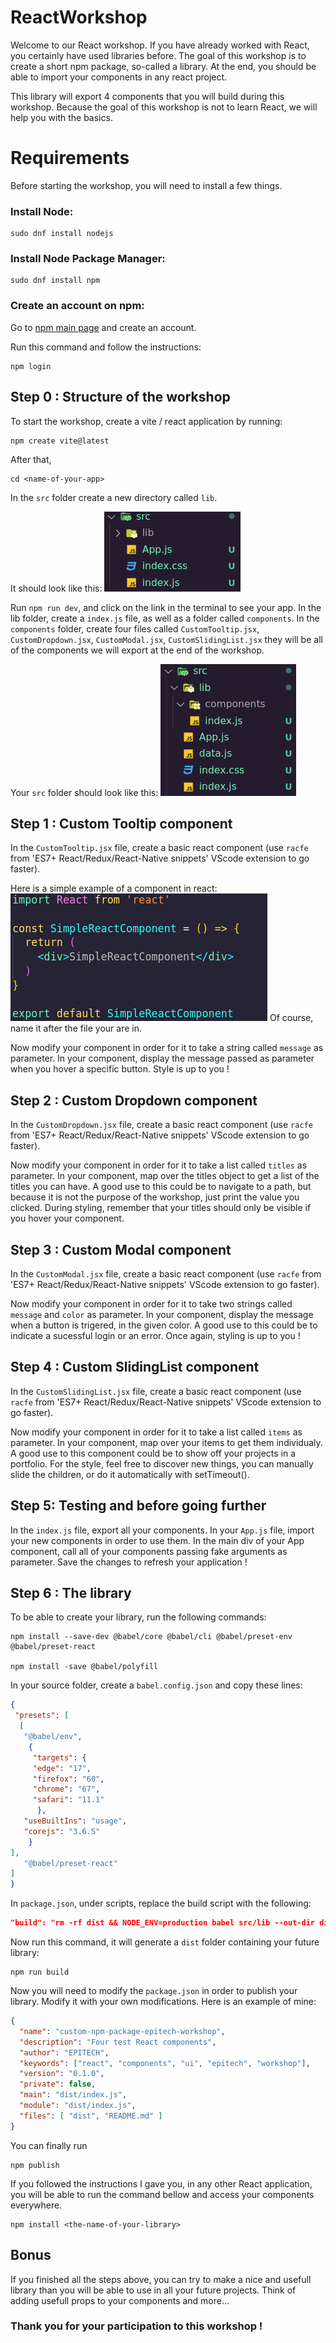 # ReactWorkshop

Welcome to our React workshop. If you have already worked with React, you certainly have used libraries before.
The goal of this workshop is to create a short npm package, so-called a library.
At the end, you should be able to import your components in any react project.

This library will export 4 components that you will build during this workshop.
Because the goal of this workshop is not to learn React, we will help you with the basics.

# Requirements

Before starting the workshop, you will need to install a few things.

### Install Node:

```shell
sudo dnf install nodejs
```

### Install Node Package Manager:

```shell
sudo dnf install npm
```

### Create an account on npm:

Go to [npm main page](https://www.npmjs.com/) and create an account.

Run this command and follow the instructions:

```shell
npm login
```

## Step 0 : Structure of the workshop

To start the workshop, create a vite / react application by running:
```shell
npm create vite@latest
```

After that,
```shell
cd <name-of-your-app>
```

In the `src` folder create a new directory called `lib`.

It should look like this:
![current src folder](./resources/first_folder.png)

Run `npm run dev`, and click on the link in the terminal to see your app.
In the lib folder, create a `index.js` file, as well as a folder called `components`.
In the `components` folder, create four files called `CustomTooltip.jsx`, `CustomDropdown.jsx`, `CustomModal.jsx`, `CustomSlidingList.jsx` they will be all of the components we will export at the end of the workshop.

Your `src` folder should look like this:
![current src folder after start](./resources/second_folder.png)

## Step 1 : Custom Tooltip component

In the `CustomTooltip.jsx` file, create a basic react component (use `racfe` from 'ES7+ React/Redux/React-Native snippets' VScode extension to go faster).

Here is a simple example of a component in react:
![basic React component](./resources/basic_component.png)
Of course, name it after the file your are in.

Now modify your component in order for it to take a string called `message` as parameter.
In your component, display the message passed as parameter when you hover a specific button.
Style is up to you !

## Step 2 : Custom Dropdown component

In the `CustomDropdown.jsx` file, create a basic react component (use `racfe` from 'ES7+ React/Redux/React-Native snippets' VScode extension to go faster).

Now modify your component in order for it to take a list called `titles` as parameter.
In your component, map over the titles object to get a list of the titles you can have.
A good use to this could be to navigate to a path, but because it is not the purpose of the workshop, just print the value you clicked.
During styling, remember that your titles should only be visible if you hover your component.

## Step 3 : Custom Modal component

In the `CustomModal.jsx` file, create a basic react component (use `racfe` from 'ES7+ React/Redux/React-Native snippets' VScode extension to go faster).

Now modify your component in order for it to take two strings called `message` and `color` as parameter.
In your component, display the message when a button is trigered, in the given color.
A good use to this could be to indicate a sucessful login or an error.
Once again, styling is up to you !

## Step 4 : Custom SlidingList component

In the `CustomSlidingList.jsx` file, create a basic react component (use `racfe` from 'ES7+ React/Redux/React-Native snippets' VScode extension to go faster).

Now modify your component in order for it to take a list called `items` as parameter.
In your component, map over your items to get them individualy.
A good use to this component could be to show off your projects in a portfolio.
For the style, feel free to discover new things, you can manually slide the children, or do it automatically with setTimeout().

## Step 5: Testing and before going further

In the `index.js` file, export all your components.
In your `App.js` file, import your new components in order to use them.
In the main div of your App component, call all of your components passing fake arguments as parameter.
Save the changes to refresh your application !

## Step 6 : The library

To be able to create your library, run the following commands:

```shell
npm install --save-dev @babel/core @babel/cli @babel/preset-env @babel/preset-react

npm install -save @babel/polyfill
```

In your source folder, create a `babel.config.json` and copy these lines:

```json
{
 "presets": [
  [
   "@babel/env",
    {
     "targets": {
     "edge": "17",
     "firefox": "60",
     "chrome": "67",
     "safari": "11.1"
      },
   "useBuiltIns": "usage",
   "corejs": "3.6.5"
    }
],
   "@babel/preset-react"
]
}
```

In `package.json`, under scripts, replace the build script with the following:

```json
"build": "rm -rf dist && NODE_ENV=production babel src/lib --out-dir dist --copy-files"
```

Now run this command, it will generate a `dist` folder containing your future library:

```shell
npm run build
```

Now you will need to modify the `package.json` in order to publish your library.
Modify it with your own modifications. Here is an example of mine:

```json
{
  "name": "custom-npm-package-epitech-workshop",
  "description": "Four test React components",
  "author": "EPITECH",
  "keywords": ["react", "components", "ui", "epitech", "workshop"],
  "version": "0.1.0",
  "private": false,
  "main": "dist/index.js",
  "module": "dist/index.js",
  "files": [ "dist", "README.md" ]
}
```

You can finally run

```shell
npm publish
```

If you followed the instructions I gave you, in any other React application, you will be able to run the command bellow and access your components everywhere.

```shell
npm install <the-name-of-your-library>
```

## Bonus

If you finished all the steps above, you can try to make a nice and usefull library than you will be able to use in all your future projects. Think of adding usefull props to your components and more...

### Thank you for your participation to this workshop !
